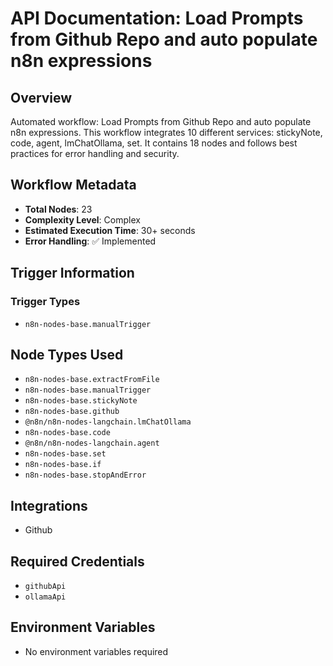 # API Documentation: Load Prompts from Github Repo and auto populate n8n expressions

## Overview
Automated workflow: Load Prompts from Github Repo and auto populate n8n expressions. This workflow integrates 10 different services: stickyNote, code, agent, lmChatOllama, set. It contains 18 nodes and follows best practices for error handling and security.

## Workflow Metadata
- **Total Nodes**: 23
- **Complexity Level**: Complex
- **Estimated Execution Time**: 30+ seconds
- **Error Handling**: ✅ Implemented

## Trigger Information
### Trigger Types
- `n8n-nodes-base.manualTrigger`

## Node Types Used
- `n8n-nodes-base.extractFromFile`
- `n8n-nodes-base.manualTrigger`
- `n8n-nodes-base.stickyNote`
- `n8n-nodes-base.github`
- `@n8n/n8n-nodes-langchain.lmChatOllama`
- `n8n-nodes-base.code`
- `@n8n/n8n-nodes-langchain.agent`
- `n8n-nodes-base.set`
- `n8n-nodes-base.if`
- `n8n-nodes-base.stopAndError`

## Integrations
- Github

## Required Credentials
- `githubApi`
- `ollamaApi`

## Environment Variables
- No environment variables required
